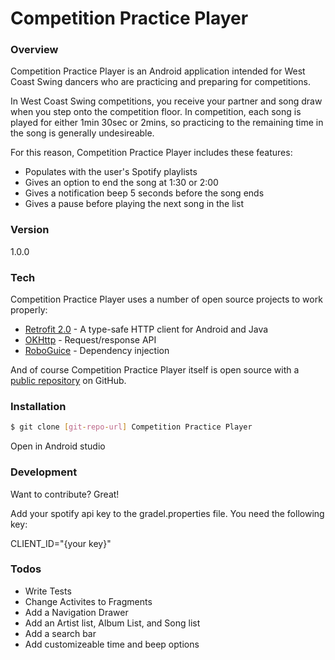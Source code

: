 # Competition Practice Player


### Overview
Competition Practice Player is an Android application intended for West Coast Swing dancers who are practicing and preparing for competitions.

In West Coast Swing competitions, you receive your partner and song draw when you step onto the competition floor.  In competition, each song is played for either 1min 30sec or 2mins, so practicing to the remaining time in the song is generally undesireable.

For this reason, Competition Practice Player includes these features:

  - Populates with the user's Spotify playlists
  - Gives an option to end the song at 1:30 or 2:00
  - Gives a notification beep 5 seconds before the song ends
  - Gives a pause before playing the next song in the list

### Version
1.0.0

### Tech

Competition Practice Player uses a number of open source projects to work properly:

* [Retrofit 2.0] - A type-safe HTTP client for Android and Java
* [OKHttp] - Request/response API
* [RoboGuice] - Dependency injection


And of course Competition Practice Player itself is open source with a [public repository](https://github.com/joemccann/dillinger)
 on GitHub.

### Installation

```sh
$ git clone [git-repo-url] Competition Practice Player
```
Open in Android studio

### Development

Want to contribute? Great!

Add your spotify api key to the gradel.properties file. You need the following key:

CLIENT_ID="{your key}"

### Todos

 - Write Tests
 - Change Activites to Fragments
 - Add a Navigation Drawer
 - Add an Artist list, Album List, and Song list
 - Add a search bar
 - Add customizeable time and beep options


[//]: # (These are reference links used in the body of this note and get stripped out when the markdown processor does its job. There is no need to format nicely because it shouldn't be seen. Thanks SO - http://stackoverflow.com/questions/4823468/store-comments-in-markdown-syntax)

   [OkHttp]: http://square.github.io/okhttp/
   [Retrofit 2.0]: http://square.github.io/retrofit/
   [RoboGuice]: https://github.com/roboguice/roboguice


